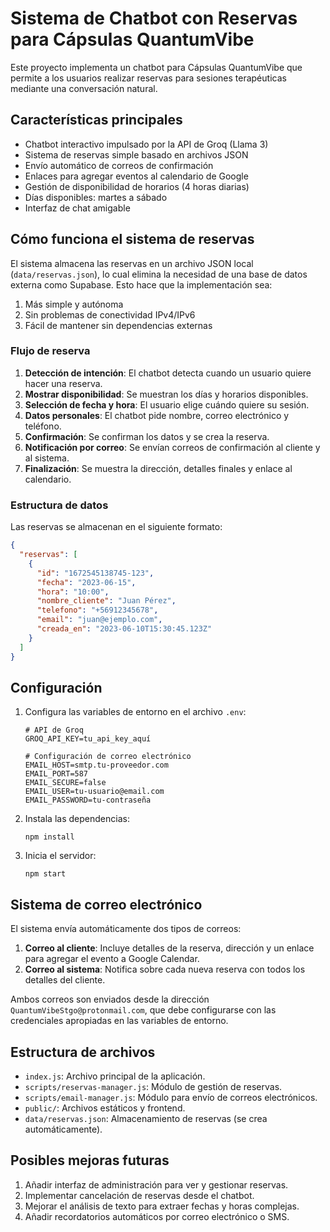 # Sistema de Chatbot con Reservas para Cápsulas QuantumVibe

Este proyecto implementa un chatbot para Cápsulas QuantumVibe que permite a los usuarios realizar reservas para sesiones terapéuticas mediante una conversación natural.

## Características principales

- Chatbot interactivo impulsado por la API de Groq (Llama 3)
- Sistema de reservas simple basado en archivos JSON
- Envío automático de correos de confirmación
- Enlaces para agregar eventos al calendario de Google
- Gestión de disponibilidad de horarios (4 horas diarias)
- Días disponibles: martes a sábado
- Interfaz de chat amigable

## Cómo funciona el sistema de reservas

El sistema almacena las reservas en un archivo JSON local (`data/reservas.json`), lo cual elimina la necesidad de una base de datos externa como Supabase. Esto hace que la implementación sea:

1. Más simple y autónoma
2. Sin problemas de conectividad IPv4/IPv6
3. Fácil de mantener sin dependencias externas

### Flujo de reserva

1. **Detección de intención**: El chatbot detecta cuando un usuario quiere hacer una reserva.
2. **Mostrar disponibilidad**: Se muestran los días y horarios disponibles.
3. **Selección de fecha y hora**: El usuario elige cuándo quiere su sesión.
4. **Datos personales**: El chatbot pide nombre, correo electrónico y teléfono.
5. **Confirmación**: Se confirman los datos y se crea la reserva.
6. **Notificación por correo**: Se envían correos de confirmación al cliente y al sistema.
7. **Finalización**: Se muestra la dirección, detalles finales y enlace al calendario.

### Estructura de datos

Las reservas se almacenan en el siguiente formato:

```json
{
  "reservas": [
    {
      "id": "1672545138745-123",
      "fecha": "2023-06-15",
      "hora": "10:00",
      "nombre_cliente": "Juan Pérez",
      "telefono": "+56912345678",
      "email": "juan@ejemplo.com",
      "creada_en": "2023-06-10T15:30:45.123Z"
    }
  ]
}
```

## Configuración

1. Configura las variables de entorno en el archivo `.env`:
   ```
   # API de Groq
   GROQ_API_KEY=tu_api_key_aquí
   
   # Configuración de correo electrónico
   EMAIL_HOST=smtp.tu-proveedor.com
   EMAIL_PORT=587
   EMAIL_SECURE=false
   EMAIL_USER=tu-usuario@email.com
   EMAIL_PASSWORD=tu-contraseña
   ```

2. Instala las dependencias:
   ```
   npm install
   ```

3. Inicia el servidor:
   ```
   npm start
   ```

## Sistema de correo electrónico

El sistema envía automáticamente dos tipos de correos:

1. **Correo al cliente**: Incluye detalles de la reserva, dirección y un enlace para agregar el evento a Google Calendar.
2. **Correo al sistema**: Notifica sobre cada nueva reserva con todos los detalles del cliente.

Ambos correos son enviados desde la dirección `QuantumVibeStgo@protonmail.com`, que debe configurarse con las credenciales apropiadas en las variables de entorno.

## Estructura de archivos

- `index.js`: Archivo principal de la aplicación.
- `scripts/reservas-manager.js`: Módulo de gestión de reservas.
- `scripts/email-manager.js`: Módulo para envío de correos electrónicos.
- `public/`: Archivos estáticos y frontend.
- `data/reservas.json`: Almacenamiento de reservas (se crea automáticamente).

## Posibles mejoras futuras

1. Añadir interfaz de administración para ver y gestionar reservas.
2. Implementar cancelación de reservas desde el chatbot.
3. Mejorar el análisis de texto para extraer fechas y horas complejas.
4. Añadir recordatorios automáticos por correo electrónico o SMS. 